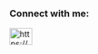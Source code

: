<h3 align="left">Connect with me:</h3>
<p align="left">
<a href="https://www.linkedin.com/in/atishay-jain-361593199/" target="blank"><img align="center" src="https://raw.githubusercontent.com/rahuldkjain/github-profile-readme-generator/master/src/images/icons/Social/linked-in-alt.svg" alt="https://www.linkedin.com/in/atishay-jain-361593199/" height="30" width="40" /></a>
</p>


